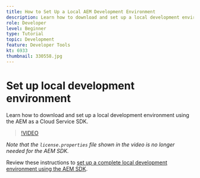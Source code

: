 ```yaml
---
title: How to Set Up a Local AEM Development Environment
description: Learn how to download and set up a local development environment using the AEM as a Cloud Service SDK.
role: Developer
level: Beginner
type: Tutorial
topic: Development
feature: Developer Tools
kt: 6933
thumbnail: 330558.jpg
---
```


# Set up local development environment

Learn how to download and set up a local development environment using the AEM as a Cloud Service SDK.

>[!VIDEO](https://video.tv.adobe.com/v/330558/?quality=12&learn=on)

_Note that the `license.properties` file shown in the video is no longer needed for the AEM SDK._

Review these instructions to [set up a complete local development environment using the AEM SDK](https://experienceleague.adobe.com/docs/experience-manager-learn/cloud-service/local-development-environment-set-up/overview.html).
